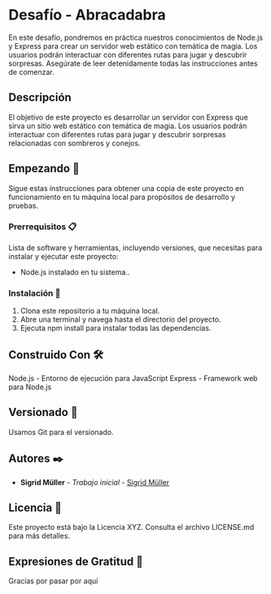 # Desafío - Abracadabra

En este desafío, pondremos en práctica nuestros conocimientos de Node.js y Express para crear un servidor web estático con temática de magia. Los usuarios podrán interactuar con diferentes rutas para jugar y descubrir sorpresas. Asegúrate de leer detenidamente todas las instrucciones antes de comenzar.

## Descripción

El objetivo de este proyecto es desarrollar un servidor con Express que sirva un sitio web estático con temática de magia. Los usuarios podrán interactuar con diferentes rutas para jugar y descubrir sorpresas relacionadas con sombreros y conejos.

## Empezando 🚀

Sigue estas instrucciones para obtener una copia de este proyecto en funcionamiento en tu máquina local para propósitos de desarrollo y pruebas.

### Prerrequisitos 📋

Lista de software y herramientas, incluyendo versiones, que necesitas para instalar y ejecutar este proyecto:

- Node.js instalado en tu sistema..

### Instalación 🔧

1. Clona este repositorio a tu máquina local.
2. Abre una terminal y navega hasta el directorio del proyecto.
3. Ejecuta npm install para instalar todas las dependencias.

## Construido Con 🛠️

Node.js - Entorno de ejecución para JavaScript
Express - Framework web para Node.js

## Versionado 📌

Usamos Git para el versionado.

## Autores ✒️

- **Sigrid Müller** - _Trabajo inicial_ - [Sigrid Müller](https://github.com/SigridMV)

## Licencia 📄

Este proyecto está bajo la Licencia XYZ. Consulta el archivo LICENSE.md para más detalles.

## Expresiones de Gratitud 🎁

Gracias por pasar por aqui

